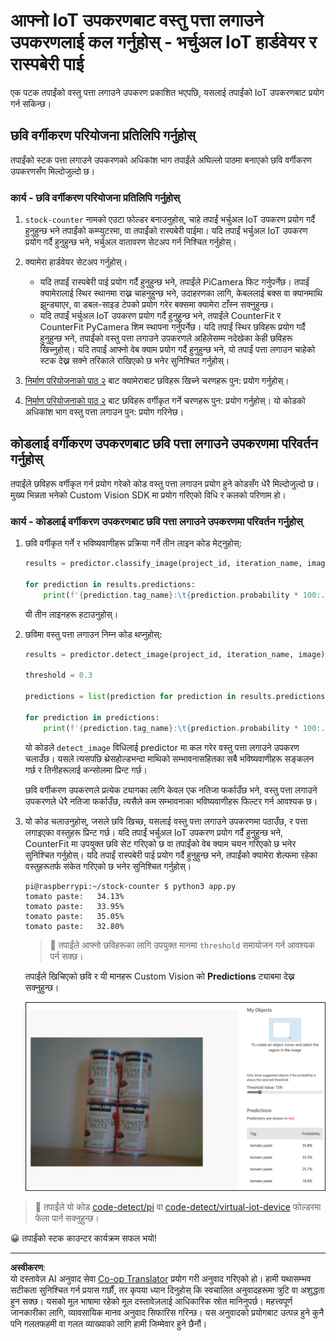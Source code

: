 <!--
CO_OP_TRANSLATOR_METADATA:
{
  "original_hash": "a3fdfec1d1e2cb645ea11c2930b51299",
  "translation_date": "2025-08-27T09:49:29+00:00",
  "source_file": "5-retail/lessons/2-check-stock-device/single-board-computer-object-detector.md",
  "language_code": "ne"
}
-->
# आफ्नो IoT उपकरणबाट वस्तु पत्ता लगाउने उपकरणलाई कल गर्नुहोस् - भर्चुअल IoT हार्डवेयर र रास्पबेरी पाई

एक पटक तपाईंको वस्तु पत्ता लगाउने उपकरण प्रकाशित भएपछि, यसलाई तपाईंको IoT उपकरणबाट प्रयोग गर्न सकिन्छ।

## छवि वर्गीकरण परियोजना प्रतिलिपि गर्नुहोस्

तपाईंको स्टक पत्ता लगाउने उपकरणको अधिकांश भाग तपाईंले अघिल्लो पाठमा बनाएको छवि वर्गीकरण उपकरणसँग मिल्दोजुल्दो छ।

### कार्य - छवि वर्गीकरण परियोजना प्रतिलिपि गर्नुहोस्

1. `stock-counter` नामको एउटा फोल्डर बनाउनुहोस्, चाहे तपाईं भर्चुअल IoT उपकरण प्रयोग गर्दै हुनुहुन्छ भने तपाईंको कम्प्युटरमा, वा तपाईंको रास्पबेरी पाईमा। यदि तपाईं भर्चुअल IoT उपकरण प्रयोग गर्दै हुनुहुन्छ भने, भर्चुअल वातावरण सेटअप गर्न निश्चित गर्नुहोस्।

1. क्यामेरा हार्डवेयर सेटअप गर्नुहोस्।

    * यदि तपाईं रास्पबेरी पाई प्रयोग गर्दै हुनुहुन्छ भने, तपाईंले PiCamera फिट गर्नुपर्नेछ। तपाईं क्यामेरालाई स्थिर स्थानमा राख्न चाहनुहुन्छ भने, उदाहरणका लागि, केबललाई बक्स वा क्यानमाथि झुन्ड्याएर, वा डबल-साइड टेपको प्रयोग गरेर बक्समा क्यामेरा टाँस्न सक्नुहुन्छ।
    * यदि तपाईं भर्चुअल IoT उपकरण प्रयोग गर्दै हुनुहुन्छ भने, तपाईंले CounterFit र CounterFit PyCamera शिम स्थापना गर्नुपर्नेछ। यदि तपाईं स्थिर छविहरू प्रयोग गर्दै हुनुहुन्छ भने, तपाईंको वस्तु पत्ता लगाउने उपकरणले अहिलेसम्म नदेखेका केही छविहरू खिच्नुहोस्। यदि तपाईं आफ्नो वेब क्याम प्रयोग गर्दै हुनुहुन्छ भने, यो तपाईं पत्ता लगाउन चाहेको स्टक देख्न सक्ने तरिकाले राखिएको छ भनेर सुनिश्चित गर्नुहोस्।

1. [निर्माण परियोजनाको पाठ २](../../../4-manufacturing/lessons/2-check-fruit-from-device/README.md#task---capture-an-image-using-an-iot-device) बाट क्यामेराबाट छविहरू खिच्ने चरणहरू पुन: प्रयोग गर्नुहोस्।

1. [निर्माण परियोजनाको पाठ २](../../../4-manufacturing/lessons/2-check-fruit-from-device/README.md#task---classify-images-from-your-iot-device) बाट छविहरू वर्गीकृत गर्ने चरणहरू पुन: प्रयोग गर्नुहोस्। यो कोडको अधिकांश भाग वस्तु पत्ता लगाउन पुन: प्रयोग गरिनेछ।

## कोडलाई वर्गीकरण उपकरणबाट छवि पत्ता लगाउने उपकरणमा परिवर्तन गर्नुहोस्

तपाईंले छविहरू वर्गीकृत गर्न प्रयोग गरेको कोड वस्तु पत्ता लगाउन प्रयोग हुने कोडसँग धेरै मिल्दोजुल्दो छ। मुख्य भिन्नता भनेको Custom Vision SDK मा प्रयोग गरिएको विधि र कलको परिणाम हो।

### कार्य - कोडलाई वर्गीकरण उपकरणबाट छवि पत्ता लगाउने उपकरणमा परिवर्तन गर्नुहोस्

1. छवि वर्गीकृत गर्ने र भविष्यवाणीहरू प्रक्रिया गर्ने तीन लाइन कोड मेट्नुहोस्:

    ```python
    results = predictor.classify_image(project_id, iteration_name, image)
    
    for prediction in results.predictions:
        print(f'{prediction.tag_name}:\t{prediction.probability * 100:.2f}%')
    ```

    यी तीन लाइनहरू हटाउनुहोस्।

1. छविमा वस्तु पत्ता लगाउन निम्न कोड थप्नुहोस्:

    ```python
    results = predictor.detect_image(project_id, iteration_name, image)

    threshold = 0.3
    
    predictions = list(prediction for prediction in results.predictions if prediction.probability > threshold)
    
    for prediction in predictions:
        print(f'{prediction.tag_name}:\t{prediction.probability * 100:.2f}%')
    ```

    यो कोडले `detect_image` विधिलाई predictor मा कल गरेर वस्तु पत्ता लगाउने उपकरण चलाउँछ। यसले त्यसपछि थ्रेसहोल्डभन्दा माथिको सम्भावनासहितका सबै भविष्यवाणीहरू सङ्कलन गर्छ र तिनीहरूलाई कन्सोलमा प्रिन्ट गर्छ।

    छवि वर्गीकरण उपकरणले प्रत्येक ट्यागका लागि केवल एक नतिजा फर्काउँछ भने, वस्तु पत्ता लगाउने उपकरणले धेरै नतिजा फर्काउँछ, त्यसैले कम सम्भावनाका भविष्यवाणीहरू फिल्टर गर्न आवश्यक छ।

1. यो कोड चलाउनुहोस्, जसले छवि खिच्छ, यसलाई वस्तु पत्ता लगाउने उपकरणमा पठाउँछ, र पत्ता लगाइएका वस्तुहरू प्रिन्ट गर्छ। यदि तपाईं भर्चुअल IoT उपकरण प्रयोग गर्दै हुनुहुन्छ भने, CounterFit मा उपयुक्त छवि सेट गरिएको छ वा तपाईंको वेब क्याम चयन गरिएको छ भनेर सुनिश्चित गर्नुहोस्। यदि तपाईं रास्पबेरी पाई प्रयोग गर्दै हुनुहुन्छ भने, तपाईंको क्यामेरा शेल्फमा रहेका वस्तुहरूतर्फ संकेत गरिएको छ भनेर सुनिश्चित गर्नुहोस्।

    ```output
    pi@raspberrypi:~/stock-counter $ python3 app.py 
    tomato paste:   34.13%
    tomato paste:   33.95%
    tomato paste:   35.05%
    tomato paste:   32.80%
    ```

    > 💁 तपाईंले आफ्नो छविहरूका लागि उपयुक्त मानमा `threshold` समायोजन गर्न आवश्यक पर्न सक्छ।

    तपाईंले खिचिएको छवि र यी मानहरू Custom Vision को **Predictions** ट्याबमा देख्न सक्नुहुन्छ।

    ![शेल्फमा ४ वटा टमाटर पेस्टका क्यानहरू, जसमा ३५.८%, ३३.५%, २५.७% र १६.६% को भविष्यवाणीहरू देखिएका छन्](../../../../../translated_images/custom-vision-stock-prediction.942266ab1bcca3410ecdf23643b9f5f570cfab2345235074e24c51f285777613.ne.png)

> 💁 तपाईंले यो कोड [code-detect/pi](../../../../../5-retail/lessons/2-check-stock-device/code-detect/pi) वा [code-detect/virtual-iot-device](../../../../../5-retail/lessons/2-check-stock-device/code-detect/virtual-iot-device) फोल्डरमा फेला पार्न सक्नुहुन्छ।

😀 तपाईंको स्टक काउन्टर कार्यक्रम सफल भयो!

---

**अस्वीकरण**:  
यो दस्तावेज़ AI अनुवाद सेवा [Co-op Translator](https://github.com/Azure/co-op-translator) प्रयोग गरी अनुवाद गरिएको हो। हामी यथासम्भव सटीकता सुनिश्चित गर्न प्रयास गर्छौं, तर कृपया ध्यान दिनुहोस् कि स्वचालित अनुवादहरूमा त्रुटि वा अशुद्धता हुन सक्छ। यसको मूल भाषामा रहेको मूल दस्तावेज़लाई आधिकारिक स्रोत मानिनुपर्छ। महत्त्वपूर्ण जानकारीका लागि, व्यावसायिक मानव अनुवाद सिफारिस गरिन्छ। यस अनुवादको प्रयोगबाट उत्पन्न हुने कुनै पनि गलतफहमी वा गलत व्याख्याको लागि हामी जिम्मेवार हुने छैनौं।